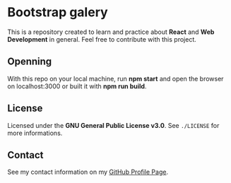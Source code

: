 # Bootstrap galery

This is a repository created to learn and practice about **React** and **Web Development** in general. Feel free to contribute with this project.

## Openning
With this repo on your local machine, run **npm start** and open the browser on localhost:3000 or built it with **npm run build**.

## License
Licensed under the **GNU General Public License v3.0**. See `./LICENSE` for more informations.

## Contact
See my contact information on my [GitHub Profile Page](https://github.com/ArthurFiorette).
